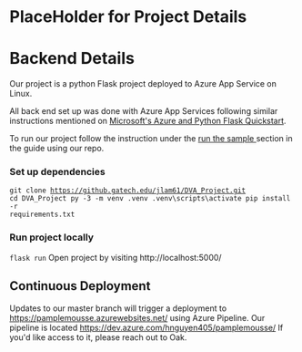 # PlaceHolder for Project Details

# Backend Details 
Our project is a python Flask project deployed to Azure App Service on Linux.

All back end set up was done with Azure App Services following similar instructions mentioned on [Microsoft's Azure and Python Flask Quickstart](https://docs.microsoft.com/en-us/azure/app-service/quickstart-python?tabs=bash&pivots=python-framework-flask). 

To run our project follow the instruction under the [run the sample ](https://docs.microsoft.com/en-us/azure/app-service/quickstart-python?tabs=bash&pivots=python-framework-flask#run-the-sample) section in the guide using our repo. 

### Set up dependencies
<code>git clone https://github.gatech.edu/jlam61/DVA_Project.git
cd DVA_Project
py -3 -m venv .venv
.venv\scripts\activate 
pip install -r requirements.txt</code>
### Run project locally
`flask run`
Open project by visiting http://localhost:5000/

## Continuous Deployment
Updates to our master branch will trigger a deployment to https://pamplemousse.azurewebsites.net/ using Azure Pipeline. Our pipeline is located https://dev.azure.com/hnguyen405/pamplemousse/
If you'd like access to it, please reach out to Oak. 





